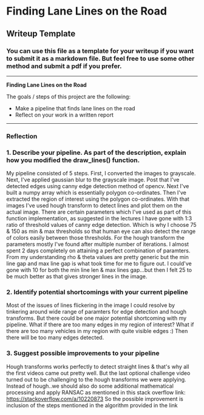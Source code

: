 # **Finding Lane Lines on the Road** 

## Writeup Template

### You can use this file as a template for your writeup if you want to submit it as a markdown file. But feel free to use some other method and submit a pdf if you prefer.

---

**Finding Lane Lines on the Road**

The goals / steps of this project are the following:
* Make a pipeline that finds lane lines on the road
* Reflect on your work in a written report


[//]: # (Image References)

[image1]: ./examples/grayscale.jpg "Grayscale"

---

### Reflection

### 1. Describe your pipeline. As part of the description, explain how you modified the draw_lines() function.

My pipeline consisted of 5 steps. 
First, I converted the images to grayscale. Next, I've applied gaussian blur to the grayscale image. Post that I've detected edges using canny edge detection method of opencv. Next I've built a numpy array which is essentially polygon co-ordinates. Then I've extracted the region of interest using the polygon co-ordinates. With that images I've used hough transform to detect lines and plot them on the actual image. There are certain parameters which I've used as part of this function implementation, as suggested in the lectures I have gone with 1:3 ratio of threshold values of canny edge detection. Which is why I choose 75 & 150 as min & max thresholds so that human eye can also detect the range of colors easily between those thresholds. For the hough transform the parameters mostly I've found after multiple number of iterations. I almost spent 2 days completely on attaining a perfect combination of paramters. From my understanding rho & theta values are pretty generic but the min line gap and max line gap is what took time for me to figure out. I could've gone with 10 for both the min line len & max lines gap...but then I felt 25 to be much better as that gives stronger lines in the image. 


### 2. Identify potential shortcomings with your current pipeline

Most of the issues of lines flickering in the image I could resolve by tinkering around wide range of paramters for edge detection and hough transforms. But there could be one major potential shortcoming with my pipeline. What if there are too many edges in my region of interest? What if there are too many vehicles in my region with quite visible edges :) Then there will be too many edges detected.


### 3. Suggest possible improvements to your pipeline

Hough transforms works perfectly to detect straight lines & that's why all the first videos came out pretty well. But the last optional  challenge video turned out to be challenging to the hough transforms we were applying. Instead of hough..we should also do some additional mathematical processing and apply RANSAC as mentioned in this stack overflow link: https://stackoverflow.com/a/10220873
So the possible improvement is inclusion of the steps mentioned in the algorithm provided in the link
